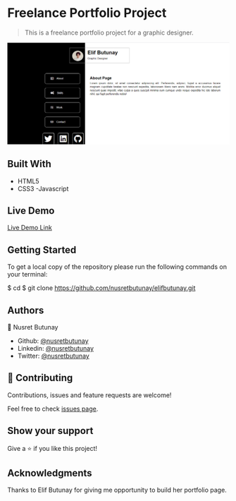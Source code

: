 # Freelance Portfolio Project

> This is a freelance portfolio project for a graphic designer.

![](/img/elif.png)

## Built With

- HTML5
- CSS3
-Javascript

## Live Demo

[Live Demo Link](https://rawcdn.githack.com/nusretbutunay/elifbutunay/e7b8f625686ae9629f14f77866b7a7c6c379308e/index.html)

## Getting Started

To get a local copy of the repository please run the following commands on your terminal:

$ cd <folder>
$ git clone https://github.com/nusretbutunay/elifbutunay.git

## Authors

👤 Nusret Butunay

- Github: [@nusretbutunay](https://github.com/nusretbutunay)
- Linkedin: [@nusretbutunay](https://www.linkedin.com/in/nusretbutunay)
- Twitter: [@nusretbutunay](https://twitter.com/nusretbutunay)

## 🤝 Contributing

Contributions, issues and feature requests are welcome!

Feel free to check [issues page](issues/).

## Show your support

Give a ⭐️ if you like this project!

## Acknowledgments

Thanks to Elif Butunay for giving me opportunity to build her portfolio page.
